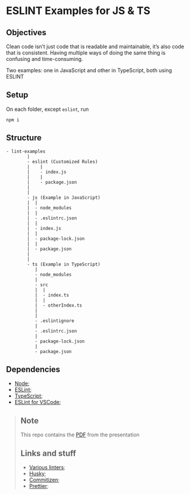 # ESLINT Examples for JS & TS

## Objectives

Clean code isn’t just code that is readable and maintainable, it’s also code that is consistent. Having multiple ways of doing the same thing is confusing and time-consuming.

Two examples: one in JavaScript and other in TypeScript, both using ESLINT

## Setup
On each folder, except `eslint`, run

```text
npm i
```

## Structure

```text
- lint-examples
        |
        - eslint (Customized Rules)
        |    |
        |    - index.js
        |    |
        |    - package.json
        |
        |
        - js (Example in JavaScript)
        |  |
        |  - node_modules
        |  |
        |  - .eslintrc.json
        |  |
        |  - index.js
        |  |
        |  - package-lock.json
        |  |
        |  - package.json
        |
        |
        - ts (Example in TypeScript)
           |
           - node_modules
           |
           - src
           |  |
           |  - index.ts
           |  |
           |  - otherIndex.ts
           |
           |
           - .eslintignore
           |
           - .eslintrc.json
           |
           - package-lock.json
           |
           - package.json

```

## Dependencies

- [Node](https://nodejs.org/en/download/releases/);
- [ESLint](https://eslint.org/docs/user-guide/getting-started);
- [TypeScript](https://www.npmjs.com/package/typescript);
- [ESLint for VSCode](https://github.com/microsoft/vscode-eslint);

>## Note
>This repo contains the [PDF](https://github.com/filipedpsilva/lint-examples/blob/main/2020_11_19_ESLINT.pdf) from the presentation
>
>## Links and stuff
> - [Various linters](https://github.com/collections/clean-code-linters);
> - [Husky](https://github.com/typicode/husky);
> - [Commitizen](https://github.com/commitizen/cz-cli);
> - [Prettier](https://prettier.io/docs/en/integrating-with-linters.html);
